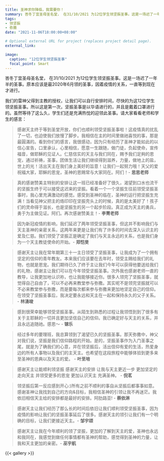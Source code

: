 ```yaml
---
title: 圣神求你降临，我需要你！
summary: 峇冬丁宜圣母圣名堂， 在31/10/2021 为12位学生领坚振圣事。这是一场迟了一年半的圣事。原本应该是最2020年6月领的圣事，因着疫情的关系，一直等到现在才进行。
tags:
- 领坚振
- 弥撒
date: "2021-11-06T18:00:00+08:00"

# Optional external URL for project (replaces project detail page).
external_link:

image:
  caption: "12位学生领坚振圣事"
  focal_point: Smart
---
```

峇冬丁宜圣母圣名堂， 在31/10/2021 为12位学生领坚振圣事。这是一场迟了一年半的圣事。原本应该是最2020年6月领的圣事，因着疫情的关系，一直等到现在才进行。

我们的雷神父得到主教的授权，让我们可以自行安排时间，尽快的为这12位学生领坚振圣事。所以这是第一次，坚振圣事是以华语进行的，并且是戴着口罩进行的。虽然等待了这么久，学生们还是充满热忱的迎领此圣事。请大家看看老师和学生的感言：

> 感谢天主终于等到圣堂开放，你们也顺利领受坚振圣事啦！这疫情真的扰乱了一切，也迫使我们放慢了脚步。我相信在主的时间里做祂喜悦的事，那是最圓滿的。看到你们的感言，我很感动，因为只有经历了圣神才能如此的以信心宣告，口里承认，心里相信，愿意一生跟随，做门徒，负起使命，宣传福音，做耶穌的见证人。仁慈信实的天主与我们同在，赐予我们足夠的恩宠，通过祈祷，圣事，团体生活让我们继续得到滋养，力量，做地上的盐，世上的光！活出天主在我们身上美好的旨意！让我们一起努力哦！天父的爱祝福大家，耶穌的恩宠，圣神的恩赐常与大家同在。阿们！- **思思老师**

> 真的感谢赞美主特别的安排让这一班已经准备好了很久，渴望到口水也流干的坚振生终于可以接受这迟来的坚振。看着一个一个坚振生往前领受坚振圣事时，我心里充满激动的感觉。感受到圣神的临在，圣神的运行把坚振生充满！当看见神父把主的烙印印在坚振壳头上的时候，真的是太美好了！孩子们的灵命得于滋长，也是坚振生的另一个起步阶段。真正成为天主的勇兵，勇于为主做见证。阿们。再次感谢赞美主！- **李菁老师**

> 因为新冠疫情的影响，我们延迟了两年领受坚振圣事，但这并不影响我们与天主圣神的亲密关系，这两年来更是让我们有了许多的时间去深入认识主的爱及仁慈。我们领受了坚振正是确定了我们与天主永远的关系，也是我们身为一个天主教徒使命的开始。-  **郑恺旻**

> 感谢天主让我在常年期第三十一主日领受了坚振圣事，让我成为了一个拥有坚定的信仰的青年教友。本来我们应该要在去年时，领受主赐给我们的礼物，也就是恩宠。我们期待已久了终于主让我们今年可以获得他要送给我们的礼物，感谢主让我们可以在今年领受坚振圣事。次外我也感谢老师一直的教导，让我更加地认识祢，也让我能够接近你。很多人领完了坚振圣事，就觉得自己自由了，可以不必再来教堂参与弥撒。其实呢不是领完坚振就可以不必来教堂参与弥撒，而是要每次都来参与弥撒来更加地坚定自己的信仰。在领受了坚振圣事后，我决定要永远和天主在一起和保持永久的父子关系。 - **林湧竣**

> 感到很荣幸能够领受坚振圣事。从陌生到熟悉的过程让我领悟到到了很多有关于主耶稣的一切并且更加坚信自己的信仰。我已确定好与天主的关系，并且永远追随祂。感恩～ - **镓乐**

> 经过多年的要理班，我总算领到了渴望已久的坚振圣事。那天弥撒中，神父对我们说，坚振是我们信仰路程的开始。是的，坚振圣事作为入门圣事之尾，就是为了确我们的心意，并在领坚振后，活出信仰有爱的生活，热爱身边的所有人事物以及我们的主天主。也希望在这段旅程中能够体验到更多来至圣神的恩典以及天主的爱。 - **叶至培**

> 感谢天主让能顺利领坚振 感谢天主的安排 让我与天主更近一步 更加坚定的走向天主 并领受更多的恩宠 更加认识天主 充满圣神。 - **倪茗**

> 领坚振后第一反应感到开心:)所有之前不顺利的事自从坚振后都事事如意。感谢圣神让我找到自己的方向&目标，我相信圣神的引领让我不再迷茫。我依旧相信天主给的安排都是最好的安排。阿肋路亚! - **蔡依淋**

> 感谢天主让我们经历了那么长的时间后依旧让我们顺利领受坚振圣事，因为疫情的影响让我们的坚振圣事延后了很多。感谢天主的领引让我们有一个明确的目标，让我们更接近天主。- **邹宇颂**

> 感谢天主让我在今年顺利的领了坚振，更加的了解到天主的爱，圣神也永远和我同在，我感觉到做任何事情都有圣神的帮助，感觉得到圣神的力量，让我和天主更加的亲密。- **巫宇航**

{{< gallery >}}
